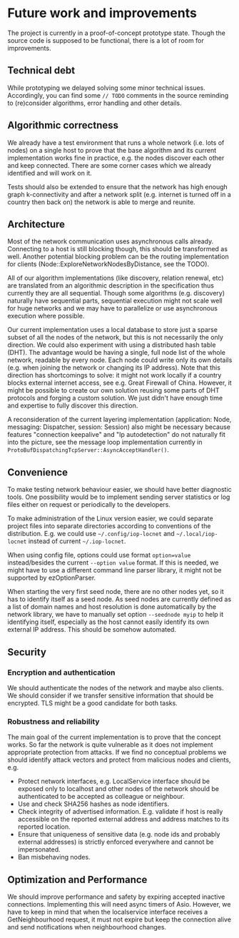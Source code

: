 # Future work and improvements

The project is currently in a proof-of-concept prototype state.
Though the source code is supposed to be functional, there is a lot of room for improvements.


## Technical debt

While prototyping we delayed solving some minor technical issues.
Accordingly, you can find some `// TODO` comments in the source
reminding to (re)consider algorithms, error handling and other details.


## Algorithmic correctness

We already have a test environment that runs a whole network (i.e. lots of nodes)
on a single host to prove that the base algorithm and its current implementation
works fine in practice, e.g. the nodes discover each other and keep connected.
There are some corner cases which we already identified and will work on it.

Tests should also be extended to ensure that the network has high enough graph k-connectivity
and after a network split (e.g. internet is turned off in a country then back on)
the network is able to merge and reunite.


## Architecture

Most of the network communication uses asynchronous calls already.
Connecting to a host is still blocking though, this should be transformed as well.
Another potential blocking problem can be the routing implementation for clients
(Node::ExploreNetworkNodesByDistance, see the TODO).

All of our algorithm implementations (like discovery, relation renewal, etc) are translated
from an algorithmic description in the specification thus currently they are all sequential.
Though some algorithms (e.g. discovery) naturally have sequential parts,
sequential execution might not scale well for huge networks and we may have to
parallelize or use asynchronous execution where possible.

Our current implementation uses a local database to store just a sparse subset of all the nodes
of the network, but this is not necessarily the only direction.
We could also experiment with using a distributed hash table (DHT).
The advantage would be having a single, full node list of the whole network,
readable by every node. Each node could write only its own details
(e.g. when joining the network or changing its IP address).
Note that this direction has shortcomings to solve:
it might not work locally if a country blocks external internet access,
see e.g. Great Firewall of China. However, it might be possible to create
our own solution reusing some parts of DHT protocols and forging a custom solution.
We just didn't have enough time and expertise to fully discover this direction.

A reconsideration of the current layering implementation (application: Node, messaging: Dispatcher, session: Session)
also might be necessary because features "connection keepalive" and "Ip autodetection"
do not naturally fit into the picture, see the message loop implementation currently in
`ProtoBufDispatchingTcpServer::AsyncAcceptHandler()`.


## Convenience

To make testing network behaviour easier, we should have better diagnostic tools.
One possibility would be to implement sending server statistics or log files either on request
or periodically to the developers.

To make administration of the Linux version easier, we could separate project files
into separate directories according to conventions of the distribution.
E.g. we could use `~/.config/iop-locnet` and `~/.local/iop-locnet` instead of current `~/.iop-locnet`.

When using config file, options could use format `option=value` instead/besides
the current `--option value` format. If this is needed, we might have to use
a different command line parser library, it might not be supported by ezOptionParser.

When starting the very first seed node, there are no other nodes yet,
so it has to identify itself as a seed node. As seed nodes are currently
defined as a list of domain names and host resolution is done automatically
by the network library, we have to manually set option `--seednode myip`
to help it identifying itself, especially as the host cannot easily identify its own
external IP address. This should be somehow automated.


## Security

### Encryption and authentication

We should authenticate the nodes of the network and maybe also clients.
We should consider if we transfer sensitive information that should be encrypted.
TLS might be a good candidate for both tasks.

### Robustness and reliability

The main goal of the current implementation is to prove that the concept works.
So far the network is quite vulnerable as it does not implement appropriate protection from attacks.
If we find no conceptual problems we should identify attack vectors and protect from malicious nodes and clients, e.g.

- Protect network interfaces, e.g. LocalService interface should be exposed only to localhost
  and other nodes of the network should be authenticated to be accepted as colleague or neighbour.
- Use and check SHA256 hashes as node identifiers.
- Check integrity of advertised information. E.g. validate if host is really accessible
  on the reported external address and address matches to its reported location.
- Ensure that uniqueness of sensitive data (e.g. node ids and probably external addresses)
  is strictly enforced everywhere and cannot be impersonated.
- Ban misbehaving nodes.


## Optimization and Performance

We should improve performance and safety by expiring accepted
inactive connections. Implementing this will need async timers of Asio.
However, we have to keep in mind that when the localservice interface receives
a GetNeighbourhood request, it must not expire but keep the connection alive
and send notifications when neighbourhood changes.
